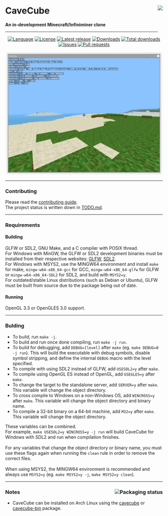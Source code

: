 # <img src="https://raw.githubusercontent.com/PQCraft/CaveCube/master/extras/icon/hicolor/128x128/apps/cavecube.png" align="right" height="95"/>CaveCube
**An in-development Minecraft/Infiniminer clone**<br>

---
<div align="center">
<a HREF=""><img src="https://img.shields.io/github/languages/top/PQCraft/CaveCube?label=%20&logo=C" alt="Language"/></a>
<a HREF=""><img src="https://img.shields.io/github/license/PQCraft/CaveCube?label=License" alt="License"/></a>
<a HREF=""><img src="https://img.shields.io/github/v/release/PQCraft/CaveCube?display_name=release&label=Latest%20release" alt="Latest release"/></a>
<a HREF=""><img src="https://img.shields.io/github/downloads/PQCraft/CaveCube/latest/total?color=blue&label=Downloads&logo=github" alt="Downloads"/></a>
<a HREF=""><img src="https://img.shields.io/github/downloads/PQCraft/CaveCube/total?color=blue&label=Total%20downloads&logo=github" alt="Total downloads"/></a>
<a HREF=""><img src="https://img.shields.io/github/issues/PQCraft/CaveCube?label=Issues" alt="Issues"/></a>
<a HREF=""><img src="https://img.shields.io/github/issues-pr/PQCraft/CaveCube?label=Pull%20requests" alt="Pull requests"/></a>
</div>

[![](https://raw.githubusercontent.com/PQCraft/PQCraft/master/Screenshot_20220918_210819.png)](#?)

---
### Contributing
Please read the [contributing guide](https://github.com/PQCraft/CaveCube/blob/dev/CONTRIBUTING.md).<br>
The project status is written down in [TODO.md](https://github.com/PQCraft/CaveCube/blob/dev/TODO.md).<br>

---
### Requirements
#### Building
GLFW or SDL2, GNU Make, and a C compiler with POSIX thread.<br>
For Windows with MinGW, the GLFW or SDL2 development binaries must be installed from their respective websites: [GLFW](https://www.glfw.org/download), [SDL2](https://www.libsdl.org/download-2.0.php).<br>
For Windows with MSYS2, use the MINGW64 environment and install `make` for make, `mingw-w64-x86_64-gcc` for GCC, `mingw-w64-x86_64-glfw` for GLFW or `mingw-w64-x86_64-SDL2` for SDL2, and build with `MSYS2=y`.<br>
For outdated/stable Linux distributions (such as Debian or Ubuntu), GLFW must be built from source due to the package being out of date.<br>
#### Running
OpenGL 3.3 or OpenGLES 3.0 support.

---
### Bulding
- To build, run `make -j`.<br>
- To build and run once done compiling, run `make -j run`.<br>
- To build for debugging, add `DEBUG=[level]` after `make` (eg. `make DEBUG=0 -j run`). This will build the executable with debug symbols, disable symbol stripping, and define the internal `DEBUG` macro with the level specified.<br>
- To compile with using SDL2 instead of GLFW, add `USESDL2=y` after `make`.<br>
- To compile using OpenGL ES instead of OpenGL, add `USEGLES=y` after `make`.<br>
- To change the target to the standalone server, add `SERVER=y` after `make`. This variable will change the object directory.<br>
- To cross compile to Windows on a non-Windows OS, add `WINCROSS=y` after `make`. This variable will change the object directory and binary name.<br>
- To compile a 32-bit binary on a 64-bit machine, add `M32=y` after `make`. This variable will change the object directory.<br>

These variables can be combined.<br>
For example, `make USESDL2=y WINCROSS=y -j run` will build CaveCube for Windows with SDL2 and run when compilation finishes.<br>
<br>
For any variables that change the object directory or binary name, you must use these flags again when running the `clean` rule in order to remove the correct files.<br>
<br>
When using MSYS2, the MINGW64 environment is recommended and always use `MSYS2=y` (eg. `make MSYS2=y -j`, `make MSYS2=y clean`).<br>

---
### Notes <img src="https://repology.org/badge/vertical-allrepos/cavecube.svg" alt="Packaging status" align="right"/><br>
- CaveCube can be installed on Arch Linux using the [cavecube](https://aur.archlinux.org/packages/cavecube) or [cavecube-bin](https://aur.archlinux.org/packages/cavecube-bin) package.<br>

